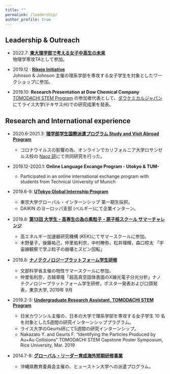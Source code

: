 ```yaml
---
title: ""
permalink: /leadership/
author_profile: true
---
```


## Leadership & Outreach
- 2022.7: __[東大理学部で考える女子中高生の未来](https://www.s.u-tokyo.ac.jp/ja/event/7938/)__  
物理学専攻TAとして参加。  

- 2019.12 : __[Rikejo Initiative](https://www.u-tokyo.ac.jp/kyodo-sankaku/ja/news/news2019_00019.html)__  
Johnson & Johnson 主催の理系学部を専攻する女子学生を対象としたワークショップに参加。  

- 2019.10: __Research Presentation at Dow Chemical Company__  
[TOMODACHI STEM Program](https://tomodachistem.rice.edu) の参加者代表として、[ダウケミカルジャパン](https://jp.dow.com/ja-jp)にてライス大学(テキサス州)での研究成果を発表。  

## Research and International experience
* 2020.6-2021.3: __[理学部学生国際派遣プログラム Study and Visit Abroad Program](https://www.s.u-tokyo.ac.jp/ja/offices/ilo/svap/application.html)__  
    * コロナウイルスの影響の為、オンラインでカリフォルニア大学ロサンゼルス校の [Naoz 研](https://www.astro.ucla.edu/~snaoz/)にて共同研究を行った。  
 
* 2019.12-2020.1: __Online Language Excange Program - Utokyo & TUM-__  
    * Participated in an online international exchange program with students from Technical University of Munich

* 2019.6-9: __[UTokyo Global Internship Program](https://www.u-tokyo.ac.jp/ja/students/special-activities/ugip.html)__  
    * 東京大学グローバル・インターンシップ 第一期生採択。  
    * DAIKIN のヨーロッパ支部 (ベルギー)にて企業インターン。  

* 2019.8: __[第13回 大学生・高専生の為の素粒子・原子核スクール サマーチャレンジ](https://www2.kek.jp/ksc/13th_2019/index.html)__
    * 高エネルギー加速器研究機構 (KEK)にてサマースクールに参加。  
    * 木野量子，後藤祐己，仲里佑利奈，中村瞭弥，松井理輝，森口椋太 「宇宙線観察で学ぶ粒子の崩壊とスピン回転」 

* 2019.8: __[ナノテクノロジープラットフォーム学生研修](https://www.nanonet.go.jp/pages/gakusei/2019/)__  
    * 文部科学省主催の物性サマースクールに参加。  
    * 仲里佑利奈，𠮷越章隆「超高真空固体表面のX線光電子分光分析」ナノテクノロジープラットフォーム学生研修，ポスター発表および口頭発表，東京大学, 2019年 9月  

* 2019.2-3: __[Undergraduate Research Assistant, TOMODACHI STEM Program](https://tomodachistem.rice.edu)__
    * 日米カウンシル主催の、日本の大学で理系学部を専攻する女子学生 10 名を対象とした5週間の研究インターンシッププラグラム。  
    * ライス大学のGeurts研にて5週間の研究インターンシップ。   
    * Nakazato Y. and Geurts F. “Identifying the Particles Produced by Au+Au Collisions” TOMODACHI STEM Capstone Poster Symposium, Rice University, Mar. 2019  

* 2014.7-8: __[グローバル・リーダー育成海外短期研修事業](https://www.pref.okinawa.jp/site/bunka-sports/bunka/kikaku/documents/16.pdf)__
    * 沖縄県教育委員会主催の、ヒューストン大学への派遣プログラム。 
